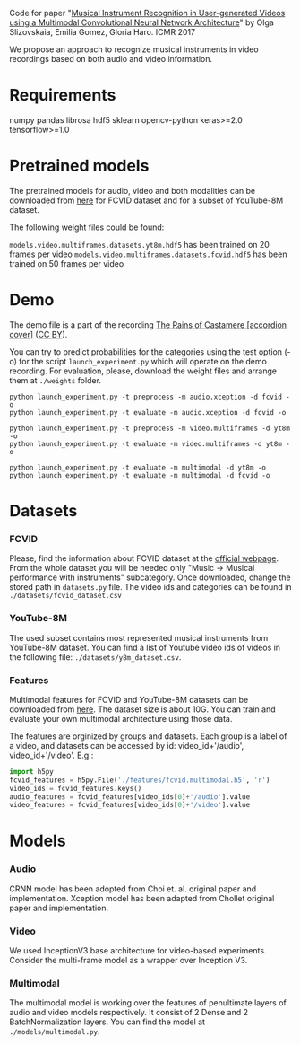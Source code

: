 Code for paper "[Musical Instrument Recognition in User-generated Videos using a Multimodal Convolutional Neural Network Architecture](https://zenodo.org/record/583961)" by Olga Slizovskaia, Emilia Gomez, Gloria Haro. ICMR 2017 

We propose an approach to recognize musical instruments in video recordings based on both audio and video information.

# Requirements

numpy
pandas
librosa
hdf5
sklearn
opencv-python
keras>=2.0
tensorflow>=1.0

# Pretrained models

The pretrained models for audio, video and both modalities can be downloaded from [here](https://drive.google.com/file/d/0B6VSPXOeu5J0MmZ6UWVCVkp4bkk/view?usp=sharing) for FCVID dataset and for a subset of YouTube-8M dataset. 

The following weight files could be found:

`models.video.multiframes.datasets.yt8m.hdf5` has been trained on 20 frames per video
`models.video.multiframes.datasets.fcvid.hdf5` has been trained on 50 frames per video

# Demo

The demo file is a part of the recording [The Rains of Castamere \[accordion cover\]](https://www.youtube.com/watch?v=MGC__ebWYwY) ([CC BY](https://support.google.com/youtube/answer/2797468)).

You can try to predict probabilities for the categories using the test option (-o) for the script `launch_experiment.py` which will operate on the demo recording.
For evaluation, please, download the weight files and arrange them at `./weights` folder. 

```
python launch_experiment.py -t preprocess -m audio.xception -d fcvid -o
python launch_experiment.py -t evaluate -m audio.xception -d fcvid -o

python launch_experiment.py -t preprocess -m video.multiframes -d yt8m -o
python launch_experiment.py -t evaluate -m video.multiframes -d yt8m -o

python launch_experiment.py -t evaluate -m multimodal -d yt8m -o
python launch_experiment.py -t evaluate -m multimodal -d fcvid -o
```

# Datasets

### FCVID

Please, find the information about FCVID dataset at the [official webpage](http://bigvid.fudan.edu.cn/FCVID/). From the whole dataset you will be needed only "Music -> Musical performance with instruments" subcategory.
Once downloaded, change the stored path in ```datasets.py``` file.
The video ids and categories can be found in ```./datasets/fcvid_dataset.csv```

### YouTube-8M

The used subset contains most represented musical instruments from YouTube-8M dataset. 
You can find a list of Youtube video ids of videos in the following file: ```./datasets/y8m_dataset.csv```.

### Features

Multimodal features for FCVID and YouTube-8M datasets can be downloaded from [here](https://drive.google.com/file/d/0B6VSPXOeu5J0SVhSS3FwWnJYODQ/view?usp=sharing).
The dataset size is about 10G.
You can train and evaluate your own multimodal architecture using those data. 

The features are orginized by groups and datasets. Each group is a label of a video, and datasets can be accessed by id: video_id+'/audio', video_id+'/video'.
E.g.:
```python
import h5py
fcvid_features = h5py.File('./features/fcvid.multimodal.h5', 'r')
video_ids = fcvid_features.keys()
audio_features = fcvid_features[video_ids[0]+'/audio'].value
video_features = fcvid_features[video_ids[0]+'/video'].value
```


# Models

### Audio

CRNN model has been adopted from Choi et. al. original paper and implementation.
Xception model has been adapted from Chollet original paper and implementation.

### Video

We used InceptionV3 base architecture for video-based experiments. Consider the multi-frame model as a wrapper over Inception V3.

### Multimodal

The multimodal model is working over the features of penultimate layers of audio and video models respectively.
It consist of 2 Dense and 2 BatchNormalization layers. You can find the model at `./models/multimodal.py`.

